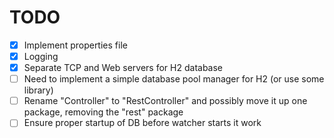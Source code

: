 # TODO

* [x] Implement properties file
* [x] Logging
* [x] Separate TCP and Web servers for H2 database
* [ ] Need to implement a simple database pool manager for H2 (or use some library)
* [ ] Rename "Controller" to "RestController" and possibly move it up one package, removing the "rest" package
* [ ] Ensure proper startup of DB before watcher starts it work

